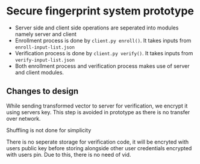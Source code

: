 # Secure fingerprint system prototype

- Server side and client side operations are seperated into modules namely server and client
- Enrollment process is done by `client.py enroll()`. It takes inputs from `enroll-input-list.json`
- Verification process is done by `client.py verify()`. It takes inputs from `verify-input-list.json`
- Both enrollment process and verification process makes use of server and client modules.

## Changes to design

While sending transformed vector to server for verification, we encrypt it using servers key.
This step is avoided in prototype as there is no transfer over network.

Shuffling is not done for simplicity

There is no seperate storage for verification code, it will be encryted with users public key before storing alongside other
user credentials encrypted with users pin. Due to this, there is no need of vid.
